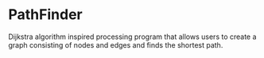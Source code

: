 # PathFinder
Dijkstra algorithm inspired processing program that allows users to create a graph consisting of nodes and edges and finds the shortest path.
